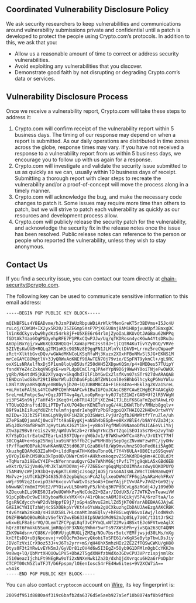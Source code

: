 ## Coordinated Vulnerability Disclosure Policy
We ask security researchers to keep vulnerabilities and communications around vulnerability submissions private and confidential until a patch is developed to protect the people using Crypto.com’s protocols. In addition to this, we ask that you:

- Allow us a reasonable amount of time to correct or address security vulnerabilities.
- Avoid exploiting any vulnerabilities that you discover.
- Demonstrate good faith by not disrupting or degrading Crypto.com’s data or services.

## Vulnerability Disclosure Process
Once we receive a vulnerability report, Crypto.com will take these steps to address it:

1. Crypto.com will confirm receipt of the vulnerability report within 5 business days. The timing of our response may depend on when a report is submitted. As our daily operations are distributed in time zones across the globe, response times may vary. If you have not received a response to a vulnerability report from us within 5 business days, we encourage you to follow up with us again for a response.
2. Crypto.com will investigate and validate the security issue submitted to us as quickly as we can, usually within 10 business days of receipt. Submitting a thorough report with clear steps to recreate the vulnerability and/or a proof-of-concept will move the process along in a timely manner.
3. Crypto.com will acknowledge the bug, and make the necessary code changes to patch it. Some issues may require more time than others to patch, but we will strive to patch each vulnerability as quickly as our resources and development process allow.
4. Crypto.com will publicly release the security patch for the vulnerability, and acknowledge the security fix in the release notes once the issue has been resolved. Public release notes can reference to the person or people who reported the vulnerability, unless they wish to stay anonymous.

## Contact Us
If you find a security issue, you can contact our team directly at [chain-security@crypto.com](mailto:chain-security@crypto.com).

The following key can be used to communicate sensitive information to this email address:

```
-----BEGIN PGP PUBLIC KEY BLOCK-----

mQINBF5Ls4YBEADvme/hJzmP1WUzRbpuWDiArWlkfMenGreKT5r3BDVms+I5Jc4U
ruLoj/CDW1M+IX2yx5R20/35ZEGmp5XsP7PjX6SU8nj8AM1H8pjvuWUpf3BaxgDC
lVinKdCkysvbw9hydKz54rk8jF+U5XEE6r64rlmjZyoIaL8KUvQtJAGBau62WPPq
fGDtAk74aa6OgPGDyehpRFE7P1PRxCQwPJJw/Ug/qTKDRosn4ycKGwA4YtsDRu3u
A6DpiBxYgj/xwW6XQbX8HQGQ+lXaWapPHCzsstdJ+1jCQtR4KuTivYZy0GQ/VRVe
5ZIVEsKwUVB+RQLq2TM1oKSc9G5Nz8E9gqFN1JLMlnYctDkVD+Lrrmz5reCWpaeP
zRct+XlktbGvcDQv/wGWAdMKNCoLKSqRfaMj3Kuzx2XOxHFBoNMvSl5JG+EKNS1M
mrCeGAYC8OWgtlV+3JyQRWvAoKNEf90AwTEN70j79vie/ESpFNT9yknCl+/gL9RC
oxXSLsNRAelfhxDj5P1un8loUyB5Usf250dHH52XDpwKQSm/p4+8MDDes57TUipY
fsndKYeZ4cZxkqVWGgkE+wsPLdpUCmClrqJPAeYYpN9D6j9WwHY0oiTNjeFwOWKK
yqRb/RG4tdM5jKB2XTyaqv+Skqdhd7QlFibYGwIx2lsfKvn07sSTr927dwARAQAB
tENDcnlwdG8uY29tIENoYWluIChDaGFpbiBTZWN1cml0eSBhbGlhcykgPGNoYWlu
LXNlY3VyaXR5QGNyeXB0by5jb20+iQJUBBMBCAA+FiEE84Vo+HEklzgZKVa1SreL
+mLFmtoFAl5Ls4YCGwMFCQHhM4AFCwkIBwIGFQoJCAsCBBYCAwECHgECF4AACgkQ
SreL+mLFmtpcSw/+OgzJDTT4vg4q/LooOpRnqrky0J7qEZ1WIrGAB+Uf2lR5VWgN
zi3PS4Sn9Nj/TaHf45+1Keq0+LobTRU4J1FjXEZm41TJLBiFK6GaFmZpzRAkwLrQ
YTQUuQ2dnsftdJDLiPTDyTaXU7Q4BerKEhETeYugG/4ALDKWlTbfv7MNzb8gqlv+
B9f9a1hIiRuqYdUZhtfulmfnjqndrIehgOYzPbGFzgpiQXTHAIQ22H4DvOrtwVYV
m2IDw+IQJbZ5FlKmGLpV8y8KFiHZ8CpO3SWWcLFvjUrZgfbJ6MWRtfYTruZle/uh
Z7ePSaQDjamACj0wcU7ft49aEEygKj+aNSh4bESph+e8KxVBlE4/b9AY4VZo34jx
WSqJOkrRmfBPndYJgHytLWuXJG2Y18+j+y88oTPgfMWl09NamoDfNJIAEeVLiYnj
Ztw3p29BvBre1is2v9E/qWdUVhCzb+zr8hqYrNcZ5rtZqoiSEOIa5sYB+p2vyTnD
KfYSpD1ctrEatmZTEarLn1987IUprrgWGbJx1/B7WKhwKWTCx48Fn/JrUIYC77Hf
30COgAU+e+6sp25Rmjlxu9iNFb5ffb2CjwP6MH8bjSepOgcZNvmWFzwHYC/jyOHv
tP/fYaeMOBPakJVwHKAmNUZ3td06JFLGzaB6kf8/Wp9mvuhnzSO9oFed6ii5Ag0E
XkuzhgEQAMdG3ZIaM+D+ilddRqnATH+KdbuTbno0Lf7f4Y6ULA+8B0Itz69SqveV
yOYOyI6HhCM5UKu3kTps0D/DNWrCm9Y+AHkhxmkoqzvZ5ShKdRD4gHm+ACDBLdJt
+TqMura3i9EwCY4IP+cNYernnuuQgvrG3e7WAhM6GjtPvfi7Yjg9qWiA5xGBd6EB
wXktrD/S2jVm46/MhJkTaUYD0Vmj+F/7Z6EGxrg6qqMgbDUIMhAxzdwyUQKOPUYQ
75AM49/cWPjX93bQ+qv6pKTL6VBjcJsoq2jAO5jrxsoAAIsWLZW8cTI0kWamwQ9T
Mm7vz+jsUTcKbZFG4635Jh52epbqhqsnPcA2lglxeoDWWdfFF6gjAyARaHehFRxV
wWjrS9Vzq2IovipO3kF6xcovVfwWIvOsz5oA5+ImeYAjjFIVvUAPvJVdZ+Gm92jy
bNwwNKlYm8mIY9tE2/PYOiwvUL5OnW8yF5/khbq3H7PdBCvLg8zRGdj4Jy109d90
kZOqcuhILi9KES0JIa9uUQWHkPsyNdCdo22+BZar/IQdUX5/z7JWTKZvnTeawiVW
91pCp8bvDc9wElH3yboaMkVxYMX+K+/41rQkacnAOMJ0kQikjV5P4/6rzFtaA/lo
5gsRNCdycch+WP2dVbHppfE9j7jxGp4aShvuE2mLlZd5jKT06YarABEBAAGJAjwE
GAEIACYWIQTzhWj4cSSXOBkpVrVKt4v6YsWa2gUCXkuzhgIbDAUJAeEzgAAKCRBK
t4v6YsWa2mkaD/sHiUUXS8L7HLcnaMt3noEQlv/+hF8GLwqVB6voIAwj/lodW9xh
DNZFBHWbQBOuRGhzVSefkYZwvEb6338Ip5UWddMd9S2mJp05Ly7U0C/t31tJr5K2
w6xwELF8aEsrVQ/OLemTZFCPpgL8qf3vCFYmQLxNf22Mvi4BSxtEJc6FVtweAglX
hQrz8t6FmVkU5SumLjmR0pi0F3XNXg9Whmr5wrTs97XWsbPh+yivSQa263QT4QNM
ZkK9W4dsn+/CU8K/rU0RVUjgURUGLjZMZq/NOu7bsr5otcYEMfjwsjd30LMs/mXg
knEfEsDQ+uBjNpcevxj+vOOQcPm3ewcyQkobiToSFE61/xKgXSeBytpTbwLDsJiy
JDVoTzVxiCrX9oz53J+vJ6Ts2yrr+mS/qH46hX5mhzHIz2ZE2ZfTQSwCWKU/gH80
Dtys0F3t2YRwLvEYN5mJ/GyVDr81zOV4d6w5I3EgZ+5Oyb9G1DFMlnOgbCcYKKJm
9s8wq+lQ/QbMrtXHQUOw1PV5+DbA2T5gdXNHfzbWdXo3GDvCPU3VPrz1spjnmlRx
J516WeazIjchLFt9NEgRw9oTi2xNNXeNwk1Za2D/dxhQjdXvrqcu6H2a6rPoDp3r
CTCPT00cN5ZluTFJT/b6Fpspm/lOEenIoscS4rFE4Hw6ites+9V2XCW7iA==
=54iK
-----END PGP PUBLIC KEY BLOCK-----
```

You can also contact `cryptocom` account on [Wire](https://wire.com/), its key fingerprint is:

```
2009df951d8880a4f319c6bafb2da6376d5e5aeb927a5ef10b8074af8b9df8c8
```